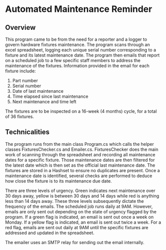 # Automated Maintenance Reminder
## Overview
This program came to be from the need for a reporter and a logger to govern hardware fixtures maintenance. The program scans through an excel spreadsheet, logging each unique 
serial number corresponding to a fixture and its latest maintenance date. The program then emails that report on a scheduled job to a few specific staff members to address
the maintenance of the fixtures. Information provided in the email for each fixture include:
1. Part number
1. Serial number
1. Date of last maintenance
1. Time elapsed since last maintenance
1. Next maintenance and time left

The fixtures are to be inspected on a 16-week (4 months) cycle, for a total of 36 fixtures.

## Technicalities
The program runs from the main class Program.cs which calls the helper classes FixturesChecker.cs and Emailer.cs. FixturesChecker does the main work of scanning through the
spreadsheet and recording all maintenance dates for a specific fixture. Those maintenance dates are then filtered for the latest date which is then set as the official last
maintenance date. The fixtures are stored in a Hashset to ensure no duplicates are present. Once a maintenance date is identified, several checks are performed to deduce how close
the fixture is to its maintenance due date. 

There are three levels of urgency. Green indicates next maintenance over 30 days away, yellow is between 30 days and 14 days while red is anything less than 14 days away. These
three levels subsequently dictate the frequency of the emails. The scheduled job runs daily at 9AM. However, emails are only sent out depending on the state of urgency flagged
by the program. If a green flag is indicated, an email is sent out once a week on Monday. If a yellow flag is indicated, an email is sent out twice a week. For a red flag,
emails are sent out daily at 9AM until the specific fixtures are addressed and updated in the spreadsheet.

The emailer uses an SMTP relay for sending out the email internally.
